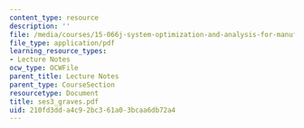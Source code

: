 ```yaml
---
content_type: resource
description: ''
file: /media/courses/15-066j-system-optimization-and-analysis-for-manufacturing-summer-2003/210fd3dda4c92bc361a03bcaa6db72a4_ses3_graves.pdf
file_type: application/pdf
learning_resource_types:
- Lecture Notes
ocw_type: OCWFile
parent_title: Lecture Notes
parent_type: CourseSection
resourcetype: Document
title: ses3_graves.pdf
uid: 210fd3dd-a4c9-2bc3-61a0-3bcaa6db72a4
---
```

